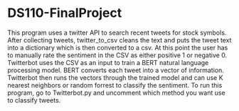 # DS110-FinalProject
This program uses a twitter API to search recent tweets for stock symbols. 
After collecting tweets, twitter_to_csv cleans the text and puts the tweet text into a dictionary which is then converted to a csv.
At this point the user has to manually rate the sentiment in the CSV as either positive 1 or negative 0.
Twitterbot uses the CSV as an input to train a BERT natural language processing model.
BERT converts each tweet into a vector of information.
Twitterbot then runs the vectors through the trained model and can use K nearest neighbors or random forrest to classify the sentiment.
To run this program, go to Twitterbot.py and uncomment which method you want use to classify tweets.